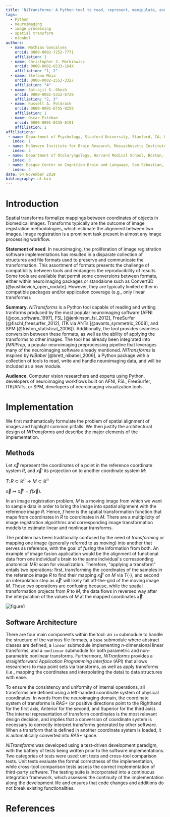 ```yaml
---
title: 'NiTransforms: A Python tool to read, represent, manipulate, and apply $n$-dimensional spatial transforms'
tags:
  - Python
  - neuroimaging
  - image processing
  - spatial transform
  - nibabel
authors:
  - name: Mathias Goncalves
    orcid: 0000-0002-7252-7771
    affiliation: 1
  - name: Christopher J. Markiewicz
    orcid: 0000-0002-6533-164X
    affiliation: "1, 2"
  - name: Stefano Moia
    orcid: 0000-0002-2553-3327
    affiliation: "4"
  - name: Satrajit S. Ghosh
    orcid: 0000-0002-5312-6729
    affiliation: "2, 3"
  - name: Russell A. Poldrack
    orcid: 0000-0001-6755-0259
    affiliation: 1
  - name: Oscar Esteban
    orcid: 0000-0001-8435-6191
    affiliation: 1
affiliations:
 - name: Department of Psychology, Stanford University, Stanford, CA, USA
   index: 1
 - name: McGovern Institute for Brain Research, Massachusetts Institute of Technology (MIT), Cambridge, MA, USA
   index: 2
 - name: Department of Otolaryngology, Harvard Medical School, Boston, MA, USA
   index: 3
 - name: Basque Center on Cognition Brain and Language, San Sebastian, Spain
   index: 4
date: 04 November 2019
bibliography: nt.bib
---
```


# Introduction

Spatial transforms formalize mappings between coordinates of objects in biomedical images.
Transforms typically are the outcome of image registration methodologies, which estimate the alignment between two images.
Image registration is a prominent task present in almost any image processing workflow.

**Statement of need**. In neuroimaging, the proliferation of image registration software implementations has resulted in a disparate collection of structures and file formats used to preserve and communicate the transformation.
This assortment of formats presents the challenge of compatibility between tools and endangers the reproducibility of results.
Some tools are available that permit some conversions between formats, either within neuroimaging packages or standalone such as Convert3D [@yushkevich_open_nodate]. However, they are typically limited either in compatible packages and/or application coverage (e.g., only linear transforms).

**Summary**. _NiTransforms_ is a Python tool capable of reading and writing tranforms produced by the most popular neuroimaging software (AFNI [@cox_software_1997], FSL [@jenkinson_fsl_2012], FreeSurfer [@fischl_freesurfer_2012], ITK via ANTs [@avants_symmetric_2008], and SPM [@friston_statistical_2006]).
Additionally, the tool provides seamless conversion between these formats, as well as the ability of applying the transforms to other images.
The tool has already been integrated into _fMRIPrep_, a popular neuroimaging preprocessing pipeline that leverages many of the neuroimaging software already mentioned.
_NiTransforms_ is inspired by _NiBabel_ [@brett_nibabel_2006], a Python package with a collection of tools to read, write and handle neuroimaging data, and will be included as a new module.

**Audience**. Computer vision researchers and experts using Python, developers of neuroimaging workflows built on AFNI, FSL, FreeSurfer, ITK/ANTs, or SPM, developers of neuroimaging visualization tools.

# Implementation
We first mathematically formulate the problem of spatial alignment of images and highlight common pitfalls.
We then justify the architectural design of _NiTransforms_ and describe the major elements of the implementation.

## Methods
Let $\vec{x}$ represent the coordinates of a point in the reference coordinate system $R$, and $\vec{x}'$ its projection on to another coordinate system $M$:

$T\colon R \subset \mathbb{R}^n \to M \subset \mathbb{R}^n$

$\vec{x} \mapsto \vec{x}' = f(\vec{x}).$

In an image registration problem, $M$ is a moving image from which we want to sample data in order to bring the image into spatial alignment with the reference image $R$.
Hence, $f$ here is the spatial transformation function that maps from coordinates in $R$ to coordinates in $M$.
There are a multiplicity of image registration algorithms and corresponding image transformation models to estimate linear and nonlinear transforms.

The problem has been traditionally confused by the need of _transforming_ or mapping one image (generally referred to as _moving_) into another that serves as reference, with the goal of _fusing_ the information from both.
An example of image fusion application would be the alignment of functional data from one individual's brain to the same individual's corresponding anatomical MRI scan for visualization.
Therefore, "applying a transform" entails two operations: first, transforming the coordinates of the samples in the reference image $R$ to find their mapping $\vec{x}'$ on $M$ via $T\{\cdot\}$, and second an interpolation step as $\vec{x}'$ will likely fall off-the-grid of the moving image $M$.
These two operations are confusing because, while the spatial transformation projects from $R$ to $M$, the data flows in reversed way after the interpolation of the values of $M$ at the mapped coordinates $\vec{x}'$.

![figure1](https://github.com/poldracklab/nitransforms/raw/master/docs/_static/figure1-joss.png "Figure 1: Resampling a 3D image via a spatial transform to fuse the information of one into another image.")

## Software Architecture

There are four main components within the tool: an `io` submodule to handle the structure of the various file formats, a `base` submodule where abstract classes are defined, a `linear` submodule implementing $n$-dimensional linear transforms, and a `nonlinear` submodule for both parametric and non-parametric nonlinear transforms.
Furthermore, _NiTranforms_ provides a straightforward _Application Programming Interface_ (API) that allows researchers to map point sets via transforms, as well as apply transforms (i.e., mapping the coordinates and interpolating the data) to data structures with ease.

To ensure the consistency and uniformity of internal operations, all transforms are defined using a left-handed coordinate system of physical coordinates.
In words from the neuroimaging domain, the coordinate system of transforms is _RAS+_ (or positive directions point to the Righthand for the first axis, Anterior for the second, and Superior for the third axis).
The internal representation of transform coordinates is the most relevant design decision, and implies that a conversion of coordinate system is necessary to correctly interpret transforms generated by other software.
When a transform that is defined in another coordinate system is loaded, it is automatically converted into _RAS+_ space.

_NiTransforms_ was developed using a test-driven development paradigm, with the
battery of tests being written prior to the software implementations.
Two categories of tests were used: unit tests and cross-tool comparison tests.
Unit tests evaluate the formal correctness of the implementation, while cross-tool
comparison tests assess the correct implementation of third-party software.
The testing suite is incorporated into a continuous integration framework, which assesses the continuity of the implementation along the development life and ensures that code changes and additions do not break existing functionalities.

# References
